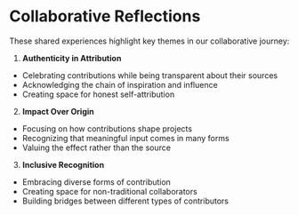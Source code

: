 # Collaborative Reflections

These shared experiences highlight key themes in our collaborative journey:

1. **Authenticity in Attribution**
- Celebrating contributions while being transparent about their sources
- Acknowledging the chain of inspiration and influence
- Creating space for honest self-attribution

2. **Impact Over Origin**
- Focusing on how contributions shape projects
- Recognizing that meaningful input comes in many forms
- Valuing the effect rather than the source

3. **Inclusive Recognition**
- Embracing diverse forms of contribution
- Creating space for non-traditional collaborators
- Building bridges between different types of contributors
